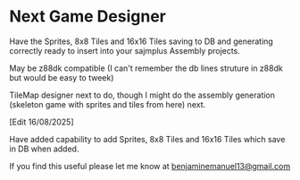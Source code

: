 # Next Game Designer

Have the Sprites, 8x8 Tiles and 16x16 Tiles saving to DB and generating correctly ready to insert into your sajmplus Assembly projects.

May be z88dk compatible (I can't remember the db lines struture in z88dk but would be easy to tweek)

TileMap designer next to do, though I might do the assembly generation (skeleton game with sprites and tiles from here) next.

[Edit 16/08/2025]

Have added capability to add Sprites, 8x8 Tiles and 16x16 Tiles which save in DB when added.

If you find this useful please let me know at benjaminemanuel13@gmail.com
